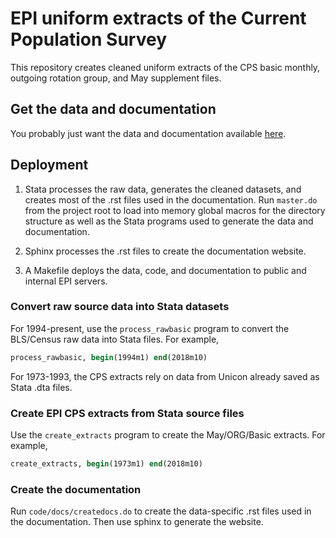 # EPI uniform extracts of the Current Population Survey
This repository creates cleaned uniform extracts of the CPS basic monthly, outgoing rotation group, and May supplement files.

## Get the data and documentation
You probably just want the data and documentation available [here](https://microdata.epi.org/).

## Deployment
1. Stata processes the raw data, generates the cleaned datasets, and creates most of the .rst files used in the documentation. Run `master.do` from the project root to load into memory global macros for the directory structure as well as the Stata programs used to generate the data and documentation.

2. Sphinx processes the .rst files to create the documentation website.

3. A Makefile deploys the data, code, and documentation to public and internal EPI servers.

### Convert raw source data into Stata datasets
For 1994-present, use the `process_rawbasic` program to convert the BLS/Census raw data into Stata files. For example,

```stata
process_rawbasic, begin(1994m1) end(2018m10)
```

For 1973-1993, the CPS extracts rely on data from Unicon already saved as Stata .dta files.

### Create EPI CPS extracts from Stata source files
Use the `create_extracts` program to create the May/ORG/Basic extracts. For example,

```stata
create_extracts, begin(1973m1) end(2018m10)
```

### Create the documentation
Run `code/docs/createdocs.do` to create the data-specific .rst files used in the documentation. Then use sphinx to generate the website.
